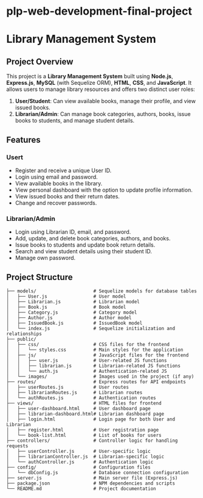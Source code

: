 # plp-web-development-final-project

# Library Management System

## Project Overview

This project is a **Library Management System** built using **Node.js**, **Express.js**, **MySQL** (with Sequelize ORM), **HTML**, **CSS**, and **JavaScript**. It allows users to manage library resources and offers two distinct user roles:

1. **User/Student**: Can view available books, manage their profile, and view issued books.
2. **Librarian/Admin**: Can manage book categories, authors, books, issue books to students, and manage student details.

## Features

### **Usert**
- Register and receive a unique User ID.
- Login using email and password.
- View available books in the library.
- View personal dashboard with the option to update profile information.
- View issued books and their return dates.
- Change and recover passwords.

### **Librarian/Admin**
- Login using Librarian ID, email, and password.
- Add, update, and delete book categories, authors, and books.
- Issue books to students and update book return details.
- Search and view student details using their student ID.
- Manage own password.

## Project Structure

```plaintext
├── models/                     # Sequelize models for database tables
│   ├── User.js                 # User model
│   ├── Librarian.js            # Librarian model
│   ├── Book.js                 # Book model
│   ├── Category.js             # Category model
│   ├── Author.js               # Author model
│   ├── IssuedBook.js           # IssuedBook model
│   └── index.js                # Sequelize initialization and relationships
├── public/
│   ├── css/                    # CSS files for the frontend
│   │   └── styles.css          # Main styles for the application
│   ├── js/                     # JavaScript files for the frontend
│   │   ├── user.js             # User-related JS functions
│   │   ├── librarian.js        # Librarian-related JS functions
│   │   └── auth.js             # Authentication-related JS
│   └── images/                 # Images used in the project (if any)
├── routes/                     # Express routes for API endpoints
│   ├── userRoutes.js           # User routes
│   ├── librarianRoutes.js      # Librarian routes
│   └── authRoutes.js           # Authentication routes
├── views/                      # HTML files for frontend
│   ├── user-dashboard.html     # User dashboard page
│   ├── librarian-dashboard.html# Librarian dashboard page
│   ├── login.html              # Login page for both User and Librarian
│   ├── register.html           # User registration page
│   └── book-list.html          # List of books for users
├── controllers/                # Controller logic for handling requests
│   ├── userController.js       # User-specific logic
│   ├── librarianController.js  # Librarian-specific logic
│   └── authController.js       # Authentication logic
├── config/                     # Configuration files
│   └── dbConfig.js             # Database connection configuration
├── server.js                   # Main server file (Express.js)
├── package.json                # NPM dependencies and scripts
└── README.md                   # Project documentation
